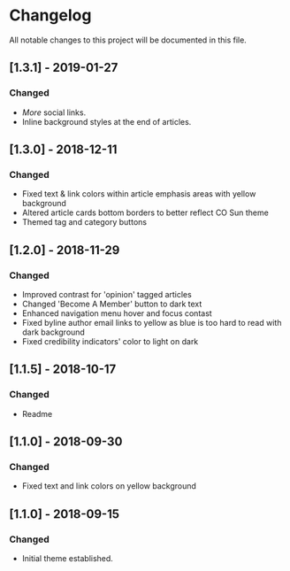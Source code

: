 # Changelog
All notable changes to this project will be documented in this file.

## [1.3.1] - 2019-01-27
### Changed
- *More* social links.
- Inline background styles at the end of articles.

## [1.3.0] - 2018-12-11
### Changed
- Fixed text & link colors within article emphasis areas with yellow background
- Altered article cards bottom borders to better reflect CO Sun theme
- Themed tag and category buttons

## [1.2.0] - 2018-11-29
### Changed
- Improved contrast for 'opinion' tagged articles
- Changed 'Become A Member' button to dark text
- Enhanced navigation menu hover and focus contast
- Fixed byline author email links to yellow as blue is too hard to read with dark background
- Fixed credibility indicators' color to light on dark

## [1.1.5] - 2018-10-17
### Changed
- Readme

## [1.1.0] - 2018-09-30
### Changed
- Fixed text and link colors on yellow background

## [1.1.0] - 2018-09-15
### Changed
- Initial theme established.